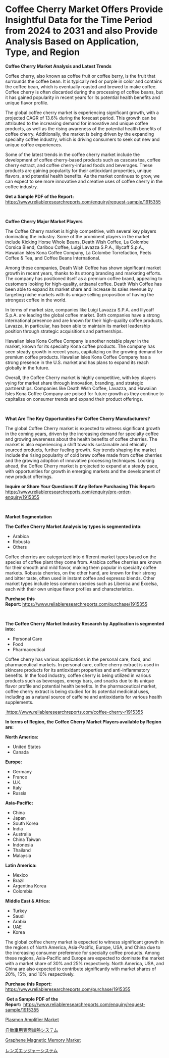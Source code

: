 <p><h1>Coffee Cherry Market Offers Provide Insightful Data for the Time Period from 2024 to 2031 and also Provide Analysis Based on Application, Type, and Region</h1></p><p><strong>Coffee Cherry Market Analysis and Latest Trends</strong></p>
<p><p>Coffee cherry, also known as coffee fruit or coffee berry, is the fruit that surrounds the coffee bean. It is typically red or purple in color and contains the coffee bean, which is eventually roasted and brewed to make coffee. Coffee cherry is often discarded during the processing of coffee beans, but it has gained popularity in recent years for its potential health benefits and unique flavor profile.</p><p>The global coffee cherry market is experiencing significant growth, with a projected CAGR of 13.6% during the forecast period. This growth can be attributed to the increasing demand for innovative and unique coffee products, as well as the rising awareness of the potential health benefits of coffee cherry. Additionally, the market is being driven by the expanding specialty coffee industry, which is driving consumers to seek out new and unique coffee experiences.</p><p>Some of the latest trends in the coffee cherry market include the development of coffee cherry-based products such as cascara tea, coffee cherry extract, and coffee cherry-infused foods and beverages. These products are gaining popularity for their antioxidant properties, unique flavors, and potential health benefits. As the market continues to grow, we can expect to see more innovative and creative uses of coffee cherry in the coffee industry.</p></p>
<p><strong>Get a Sample PDF of the Report:&nbsp;</strong> <a href="https://www.reliableresearchreports.com/enquiry/request-sample/1915355">https://www.reliableresearchreports.com/enquiry/request-sample/1915355</a></p>
<p>&nbsp;</p>
<p><strong>Coffee Cherry Major Market Players</strong></p>
<p><p>The Coffee Cherry market is highly competitive, with several key players dominating the industry. Some of the prominent players in the market include Kicking Horse Whole Beans, Death Wish Coffee, La Colombe Corsica Blend, Caribou Coffee, Luigi Lavazza S.P.A., Illycaff S.p.A., Hawaiian Isles Kona Coffee Company, La Colombe Torrefaction, Peets Coffee & Tea, and Coffee Beans International.</p><p>Among these companies, Death Wish Coffee has shown significant market growth in recent years, thanks to its strong branding and marketing efforts. The company has positioned itself as a premium coffee brand, appealing to customers looking for high-quality, artisanal coffee. Death Wish Coffee has been able to expand its market share and increase its sales revenue by targeting niche markets with its unique selling proposition of having the strongest coffee in the world.</p><p>In terms of market size, companies like Luigi Lavazza S.P.A. and Illycaff S.p.A. are leading the global coffee market. Both companies have a strong international presence and are known for their high-quality coffee products. Lavazza, in particular, has been able to maintain its market leadership position through strategic acquisitions and partnerships.</p><p>Hawaiian Isles Kona Coffee Company is another notable player in the market, known for its specialty Kona coffee products. The company has seen steady growth in recent years, capitalizing on the growing demand for premium coffee products. Hawaiian Isles Kona Coffee Company has a strong presence in the U.S. market and has plans to expand its reach globally in the future.</p><p>Overall, the Coffee Cherry market is highly competitive, with key players vying for market share through innovation, branding, and strategic partnerships. Companies like Death Wish Coffee, Lavazza, and Hawaiian Isles Kona Coffee Company are poised for future growth as they continue to capitalize on consumer trends and expand their product offerings.</p></p>
<p>&nbsp;</p>
<p><strong>What Are The Key Opportunities For Coffee Cherry Manufacturers?</strong></p>
<p><p>The global Coffee Cherry market is expected to witness significant growth in the coming years, driven by the increasing demand for specialty coffee and growing awareness about the health benefits of coffee cherries. The market is also experiencing a shift towards sustainable and ethically sourced products, further fueling growth. Key trends shaping the market include the rising popularity of cold brew coffee made from coffee cherries and the growing adoption of innovative processing techniques. Looking ahead, the Coffee Cherry market is projected to expand at a steady pace, with opportunities for growth in emerging markets and the development of new product offerings.</p></p>
<p><strong>Inquire or Share Your Questions If Any Before Purchasing This Report:</strong> <a href="https://www.reliableresearchreports.com/enquiry/pre-order-enquiry/1915355">https://www.reliableresearchreports.com/enquiry/pre-order-enquiry/1915355</a></p>
<p>&nbsp;</p>
<p><strong>Market Segmentation</strong></p>
<p><strong>The Coffee Cherry Market Analysis by types is segmented into:</strong></p>
<p><ul><li>Arabica</li><li>Robusta</li><li>Others</li></ul></p>
<p><p>Coffee cherries are categorized into different market types based on the species of coffee plant they come from. Arabica coffee cherries are known for their smooth and mild flavor, making them popular in specialty coffee markets. Robusta cherries, on the other hand, are known for their strong and bitter taste, often used in instant coffee and espresso blends. Other market types include less common species such as Liberica and Excelsa, each with their own unique flavor profiles and characteristics.</p></p>
<p><strong>Purchase this Report:&nbsp;</strong><a href="https://www.reliableresearchreports.com/purchase/1915355">https://www.reliableresearchreports.com/purchase/1915355</a></p>
<p>&nbsp;</p>
<p><strong>The Coffee Cherry Market Industry Research by Application is segmented into:</strong></p>
<p><ul><li>Personal Care</li><li>Food</li><li>Pharmaceutical</li></ul></p>
<p><p>Coffee cherry has various applications in the personal care, food, and pharmaceutical markets. In personal care, coffee cherry extract is used in skincare products for its antioxidant properties and anti-inflammatory benefits. In the food industry, coffee cherry is being utilized in various products such as beverages, energy bars, and snacks due to its unique flavor profile and potential health benefits. In the pharmaceutical market, coffee cherry extract is being studied for its potential medicinal uses, including as a natural source of caffeine and antioxidants for various health supplements.</p></p>
<p><a href="https://www.reliableresearchreports.com/coffee-cherry-r1915355">&nbsp;https://www.reliableresearchreports.com/coffee-cherry-r1915355</a></p>
<p><strong>In terms of Region, the Coffee Cherry Market Players available by Region are:</strong></p>
<p>
    <p> <strong> North America: </strong>
        <ul>
            <li>United States</li>
            <li>Canada</li>
        </ul>
        </p> 
    <p> <strong> Europe: </strong>
        <ul>
            <li>Germany</li>
            <li>France</li>
            <li>U.K.</li>
            <li>Italy</li>
            <li>Russia</li>
        </ul>
        </p> 
    <p> <strong> Asia-Pacific: </strong>
        <ul>
            <li>China</li>
            <li>Japan</li>
            <li>South Korea</li>
            <li>India</li>
            <li>Australia</li>
            <li>China Taiwan</li>
            <li>Indonesia</li>
            <li>Thailand</li>
            <li>Malaysia</li>
        </ul>
        </p> 
    <p> <strong> Latin America: </strong>
        <ul>
            <li>Mexico</li>
            <li>Brazil</li>
            <li>Argentina Korea</li>
            <li>Colombia</li>
        </ul>
        </p> 
    <p> <strong> Middle East & Africa: </strong>
        <ul>
            <li>Turkey</li>
            <li>Saudi</li>
            <li>Arabia</li>
            <li>UAE</li>
            <li>Korea</li>
        </ul>
    </p>
    </p>
<p><p>The global coffee cherry market is expected to witness significant growth in the regions of North America, Asia-Pacific, Europe, USA, and China due to the increasing consumer preference for specialty coffee products. Among these regions, Asia-Pacific and Europe are expected to dominate the market with a market share of 30% and 25% respectively. North America, USA, and China are also expected to contribute significantly with market shares of 20%, 15%, and 10% respectively.</p></p>
<p><strong>Purchase this Report: </strong><a href="https://www.reliableresearchreports.com/purchase/1915355">https://www.reliableresearchreports.com/purchase/1915355</a></p>
<p>&nbsp;<strong>Get a Sample PDF of the Report:&nbsp;&nbsp;</strong><a href="https://www.reliableresearchreports.com/enquiry/request-sample/1915355">https://www.reliableresearchreports.com/enquiry/request-sample/1915355</a></p>
<p><strong></strong></p>
<p><p><a href="https://github.com/okotobwrhuteie/Market-Research-Report-List-3/blob/main/plasmon-amplifier-market.md">Plasmon Amplifier Market</a></p><p><a href="https://github.com/Andrewones2023/Market-Research-Report-List-1/blob/main/2616858150526.md">自動車用表面加熱システム</a></p><p><a href="https://github.com/myacatherineblakecaczo9vcsw/Market-Research-Report-List-3/blob/main/graphene-magnetic-memory-market.md">Graphene Magnetic Memory Market</a></p><p><a href="https://github.com/hardee896/Market-Research-Report-List-1/blob/main/3454809150525.md">レンズエッジャーシステム</a></p></p>